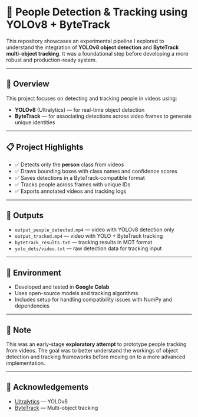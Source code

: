 # 🎯 People Detection & Tracking using YOLOv8 + ByteTrack

This repository showcases an experimental pipeline I explored to understand the integration of **YOLOv8 object detection** and **ByteTrack multi-object tracking**. It was a foundational step before developing a more robust and production-ready system.

---

## 🚀 Overview

This project focuses on detecting and tracking people in videos using:

- **YOLOv8** (Ultralytics) — for real-time object detection
- **ByteTrack** — for associating detections across video frames to generate unique identities

---

## 📋 Project Highlights

- ✅ Detects only the **person** class from videos
- ✅ Draws bounding boxes with class names and confidence scores
- ✅ Saves detections in a ByteTrack-compatible format
- ✅ Tracks people across frames with unique IDs
- ✅ Exports annotated videos and tracking logs

---

## 📂 Outputs

- `output_people_detected.mp4` — video with YOLOv8 detection only  
- `output_tracked.mp4` — video with YOLO + ByteTrack tracking  
- `bytetrack_results.txt` — tracking results in MOT format  
- `yolo_dets/video.txt` — raw detection data for tracking input  

---

## 🔧 Environment

- Developed and tested in **Google Colab**
- Uses open-source models and tracking algorithms
- Includes setup for handling compatibility issues with NumPy and dependencies

---

## 📌 Note

This was an early-stage **exploratory attempt** to prototype people tracking from videos. The goal was to better understand the workings of object detection and tracking frameworks before moving on to a more advanced implementation.

---

## 🤝 Acknowledgements

- [Ultralytics](https://github.com/ultralytics/ultralytics) — YOLOv8
- [ByteTrack](https://github.com/ifzhang/ByteTrack) — Multi-object tracking

